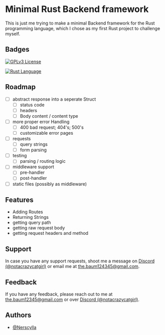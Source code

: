 
# Minimal Rust Backend framework

This is just me trying to make a minimal Backend framework for the Rust programming language, which I chose as my first Rust project to challenge myself.

## Badges

[![GPLv3 License](https://img.shields.io/badge/License-GPL_v3-red?style=for-the-badge&logo=GNU)](https://opensource.org/license/gpl-3-0)

[![Rust Language](https://img.shields.io/badge/Language-Rust-red?style=for-the-badge&logo=Rust)](https://www.rust-lang.org/)

## Roadmap

- [ ]  abstract response into a seperate Struct
    - [ ]  status code
    - [ ]  headers
    - [ ]  Body content / content type
- [ ]  more proper error Handling
    - [ ]  400 bad request; 404's; 500's
    - [ ]  customizable error pages
- [ ]  requests
    - [ ]  query strings
    - [ ]  form parsing
- [ ]  testing
    - [ ]  parsing / routing logic
- [ ]  middleware support
    - [ ]  pre-handler
    - [ ]  post-handler
- [ ]  static files (possibly as middleware)
## Features

- Adding Routes
- Returning Strings
- getting query path
- getting raw request body
- getting request headers and method


## Support

In case you have any support requests, shoot me a message on [Discord (@notacrazycatgirl)](https://discord.com/users/799599681280802848) or email me at the.baum124345@gmail.com.


## Feedback

If you have any feedback, please reach out to me at the.baum12345@gmail.com or over [Discord (@notacrazycatgirl)](https://discord.com/users/799599681280802848).

## Authors

- [@Nerscylla](https://github.com/Nerscylla)
